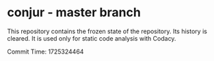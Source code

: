 # conjur - master branch

This repository contains the frozen state of the repository.
Its history is cleared. It is used only for static code
analysis with Codacy.

Commit Time: 1725324464